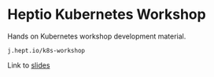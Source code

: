 # Heptio Kubernetes Workshop

Hands on Kubernetes workshop development material.

```
j.hept.io/k8s-workshop
```

Link to [slides](https://docs.google.com/presentation/d/1-RUWXTWfQ6ixYIjQd4sZQrvmT6U5s3qs-nzE3r8JLZ0/edit#slide=id.p)
